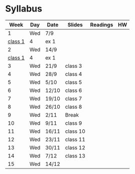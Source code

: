 # Syllabus

Week | Day | Date | Slides | Readings | HW
------------ | ------------- | ------------ | ------------- | ------------ | -------------
1 | Wed | 7/9 |
[class 1](https://blackboard.aup.edu/webapps/blackboard/content/listContentEditable.jsp?content_id=_218951_1&course_id=_5785_1) | 4  | ex 1
2 | Wed | 14/9 |
[class 1](https://blackboard.aup.edu/webapps/blackboard/content/listContentEditable.jsp?content_id=_218951_1&course_id=_5785_1) | 4  | ex 1
3 | Wed | 21/9 | class 3 | |
4 | Wed | 28/9 | class 4 | |
5 | Wed | 5/10 | class 5 | |
6 | Wed | 12/10 | class 6 | |
7 | Wed | 19/10 | class 7 | |
8 | Wed | 26/10 | class 8 | |
9 | Wed | 2/11 | Break
10 | Wed | 9/11 | class 9 | |
11 | Wed | 16/11 | class 10 | |
12 | Wed | 23/11 | class 11 | |
13 | Wed | 30/11 | class 12 | |
14 | Wed | 7/12 | class 13 | |
15 | Wed | 14/12 | | |
